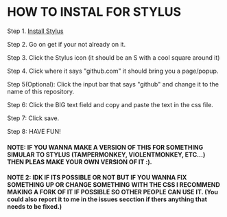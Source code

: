 <h1>HOW TO INSTAL FOR STYLUS</h1>

Step 1. <a href="https://chrome.google.com/webstore/detail/stylus/clngdbkpkpeebahjckkjfobafhncgmne?hl=en">Install Stylus</a>

Step 2. Go on get if your not already on it.

Step 3. Click the Stylus icon (it should be an S with a cool square around it)

Step 4. Click where it says "github.com" it should bring you a page/popup.

Step 5(Optional): Click the input bar that says "github" and change it to the name of this repository.

Step 6: Click the BIG text field and copy and paste the text in the css file.

Step 7: Click save.

Step 8: HAVE FUN!

<h4>NOTE: IF YOU WANNA MAKE A VERSION OF THIS FOR SOMETHING SIMULAR TO STYLUS (TAMPERMONKEY, VIOLENTMONKEY, ETC...) THEN PLEAS MAKE YOUR OWN VERSION OF IT :).</h4>

<h4>NOTE 2: IDK IF ITS POSSIBLE OR NOT BUT IF YOU WANNA FIX SOMETHING UP OR CHANGE SOMETHING WITH THE CSS I RECOMMEND MAKING A FORK OF IT IF POSSIBLE SO OTHER PEOPLE CAN USE IT. (You could also report it to me in the issues secction if thers anything that needs to be fixed.)</h4>
